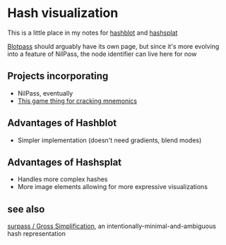 # Hash visualization

This is a little place in my notes for [hashblot](https://hashblot.com/) and [hashsplat](https://hashsplat.com/)

[Blotpass](https://unusual.studio/projects/#17fc1b1d-52de-4e84-96eb-bf20bd18212a) should arguably have its own page, but since it's more evolving into a feature of NilPass, the node identifier can live here for now

## Projects incorporating

- NilPass, eventually
- [This game thing for cracking mnemonics](e33cy-31p1k-ts9b6-k67vc-1phth)

## Advantages of Hashblot

- Simpler implementation (doesn't need gradients, blend modes)

## Advantages of Hashsplat

- Handles more complex hashes
- More image elements allowing for more expressive visualizations

## see also

[surpass / Gross Simplification](9azcz-vmh01-gk9as-jda8t-94kej), an intentionally-minimal-and-ambiguous hash representation
